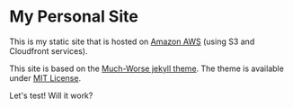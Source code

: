 # My Personal Site

This is my static site that is hosted on [Amazon AWS](https://aws.amazon.com/) (using S3 and Cloudfront services).

This site is based on the [Much-Worse jekyll theme](https://github.com/gchauras/much-worse-jekyll-theme). The theme is available under [MIT License](https://opensource.org/licenses/MIT).

Let's test! Will it work?
